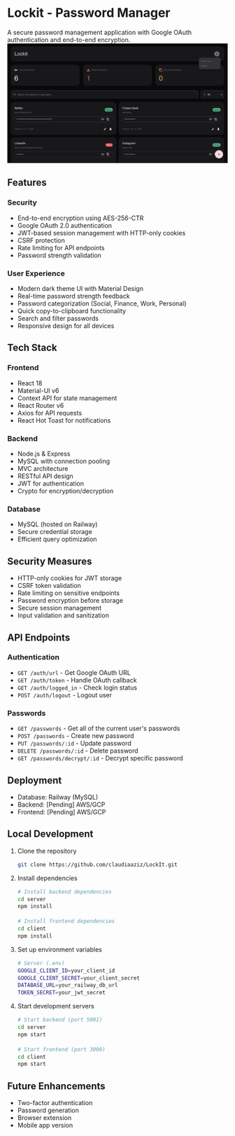 # Lockit - Password Manager

A secure password management application with Google OAuth authentication and end-to-end encryption.
![Dashboard Screenshot](.github/assets/dashboard.png)

## Features

### Security

-   End-to-end encryption using AES-256-CTR
-   Google OAuth 2.0 authentication
-   JWT-based session management with HTTP-only cookies
-   CSRF protection
-   Rate limiting for API endpoints
-   Password strength validation

### User Experience

-   Modern dark theme UI with Material Design
-   Real-time password strength feedback
-   Password categorization (Social, Finance, Work, Personal)
-   Quick copy-to-clipboard functionality
-   Search and filter passwords
-   Responsive design for all devices

## Tech Stack

### Frontend

-   React 18
-   Material-UI v6
-   Context API for state management
-   React Router v6
-   Axios for API requests
-   React Hot Toast for notifications

### Backend

-   Node.js & Express
-   MySQL with connection pooling
-   MVC architecture
-   RESTful API design
-   JWT for authentication
-   Crypto for encryption/decryption

### Database

-   MySQL (hosted on Railway)
-   Secure credential storage
-   Efficient query optimization

## Security Measures

-   HTTP-only cookies for JWT storage
-   CSRF token validation
-   Rate limiting on sensitive endpoints
-   Password encryption before storage
-   Secure session management
-   Input validation and sanitization

## API Endpoints

### Authentication

-   `GET /auth/url` - Get Google OAuth URL
-   `GET /auth/token` - Handle OAuth callback
-   `GET /auth/logged_in` - Check login status
-   `POST /auth/logout` - Logout user

### Passwords

-   `GET /passwords` - Get all of the current user's passwords
-   `POST /passwords` - Create new password
-   `PUT /passwords/:id` - Update password
-   `DELETE /passwords/:id` - Delete password
-   `GET /passwords/decrypt/:id` - Decrypt specific password

## Deployment

-   Database: Railway (MySQL)
-   Backend: [Pending] AWS/GCP
-   Frontend: [Pending] AWS/GCP

## Local Development

1. Clone the repository

    ```bash
    git clone https://github.com/claudiaaziz/LockIt.git
    ```

2. Install dependencies

    ```bash
    # Install backend dependencies
    cd server
    npm install

    # Install frontend dependencies
    cd client
    npm install
    ```

3. Set up environment variables

    ```bash
    # Server (.env)
    GOOGLE_CLIENT_ID=your_client_id
    GOOGLE_CLIENT_SECRET=your_client_secret
    DATABASE_URL=your_railway_db_url
    TOKEN_SECRET=your_jwt_secret
    ```

4. Start development servers

    ```bash
    # Start backend (port 5001)
    cd server
    npm start

    # Start frontend (port 3000)
    cd client
    npm start
    ```

## Future Enhancements

-   Two-factor authentication
-   Password generation
-   Browser extension
-   Mobile app version
